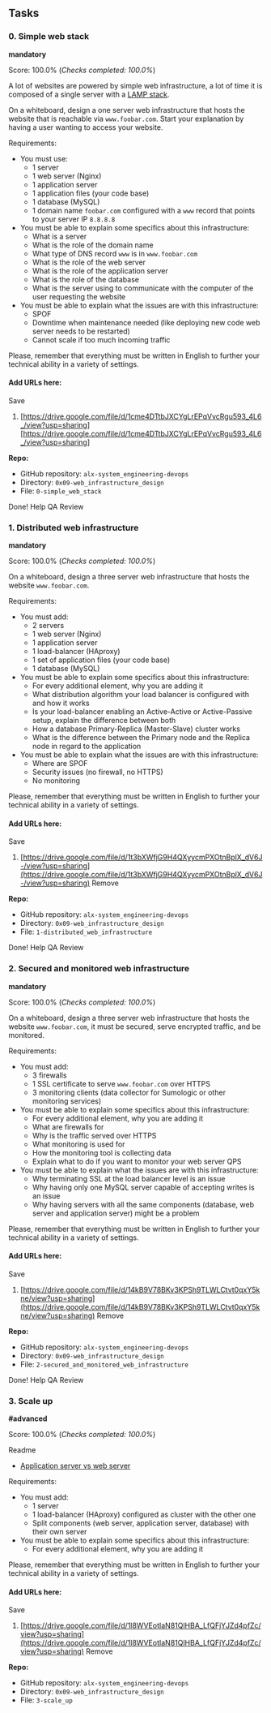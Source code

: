 ## Tasks


### 0. Simple web stack

**mandatory**

Score: 100.0% (_Checks completed: 100.0%_)

A lot of websites are powered by simple web infrastructure, a lot of time it is composed of a single server with a [LAMP stack](https://intranet.alxswe.com/rltoken/YVDX0XsC6XHp0nmezvT9vQ).

On a whiteboard, design a one server web infrastructure that hosts the website that is reachable via `www.foobar.com`. Start your explanation by having a user wanting to access your website.

Requirements:

* You must use:
    * 1 server
    * 1 web server (Nginx)
    * 1 application server
    * 1 application files (your code base)
    * 1 database (MySQL)
    * 1 domain name `foobar.com` configured with a `www` record that points to your server IP `8.8.8.8`
* You must be able to explain some specifics about this infrastructure:
    * What is a server
    * What is the role of the domain name
    * What type of DNS record `www` is in `www.foobar.com`
    * What is the role of the web server
    * What is the role of the application server
    * What is the role of the database
    * What is the server using to communicate with the computer of the user requesting the website
* You must be able to explain what the issues are with this infrastructure:
    * SPOF
    * Downtime when maintenance needed (like deploying new code web server needs to be restarted)
    * Cannot scale if too much incoming traffic

Please, remember that everything must be written in English to further your technical ability in a variety of settings.


#### Add URLs here:

Save

1. [https://drive.google.com/file/d/1cme4DTtbJXCYgLrEPqVvcRgu593_4L6_/view?usp=sharing][https://drive.google.com/file/d/1cme4DTtbJXCYgLrEPqVvcRgu593_4L6_/view?usp=sharing] 

**Repo:**

* GitHub repository: `alx-system_engineering-devops`
* Directory: `0x09-web_infrastructure_design`
* File: `0-simple_web_stack`

 Done! Help QA Review


### 1. Distributed web infrastructure

**mandatory**

Score: 100.0% (_Checks completed: 100.0%_)

On a whiteboard, design a three server web infrastructure that hosts the website `www.foobar.com`.

Requirements:

* You must add:
    * 2 servers
    * 1 web server (Nginx)
    * 1 application server
    * 1 load-balancer (HAproxy)
    * 1 set of application files (your code base)
    * 1 database (MySQL)
* You must be able to explain some specifics about this infrastructure:
    * For every additional element, why you are adding it
    * What distribution algorithm your load balancer is configured with and how it works
    * Is your load-balancer enabling an Active-Active or Active-Passive setup, explain the difference between both
    * How a database Primary-Replica (Master-Slave) cluster works
    * What is the difference between the Primary node and the Replica node in regard to the application
* You must be able to explain what the issues are with this infrastructure:
    * Where are SPOF
    * Security issues (no firewall, no HTTPS)
    * No monitoring

Please, remember that everything must be written in English to further your technical ability in a variety of settings.


#### Add URLs here:

Save
1. [https://drive.google.com/file/d/1t3bXWfjG9H4QXyycmPXOtnBplX_dV6J-/view?usp=sharing](https://drive.google.com/file/d/1t3bXWfjG9H4QXyycmPXOtnBplX_dV6J-/view?usp=sharing) Remove

**Repo:**
* GitHub repository: `alx-system_engineering-devops`
* Directory: `0x09-web_infrastructure_design`
* File: `1-distributed_web_infrastructure`

 Done! Help QA Review


### 2. Secured and monitored web infrastructure

**mandatory**

Score: 100.0% (_Checks completed: 100.0%_)

On a whiteboard, design a three server web infrastructure that hosts the website `www.foobar.com`, it must be secured, serve encrypted traffic, and be monitored.

Requirements:

* You must add:
    * 3 firewalls
    * 1 SSL certificate to serve `www.foobar.com` over HTTPS
    * 3 monitoring clients (data collector for Sumologic or other monitoring services)
* You must be able to explain some specifics about this infrastructure:
    * For every additional element, why you are adding it
    * What are firewalls for
    * Why is the traffic served over HTTPS
    * What monitoring is used for
    * How the monitoring tool is collecting data
    * Explain what to do if you want to monitor your web server QPS
* You must be able to explain what the issues are with this infrastructure:
    * Why terminating SSL at the load balancer level is an issue
    * Why having only one MySQL server capable of accepting writes is an issue
    * Why having servers with all the same components (database, web server and application server) might be a problem

Please, remember that everything must be written in English to further your technical ability in a variety of settings.


#### Add URLs here:

Save

1. [https://drive.google.com/file/d/14kB9V78BKv3KPSh9TLWLCtvt0qxY5kne/view?usp=sharing](https://drive.google.com/file/d/14kB9V78BKv3KPSh9TLWLCtvt0qxY5kne/view?usp=sharing) Remove

**Repo:**

* GitHub repository: `alx-system_engineering-devops`
* Directory: `0x09-web_infrastructure_design`
* File: `2-secured_and_monitored_web_infrastructure`

 Done! Help QA Review


### 3. Scale up

**#advanced**

Score: 100.0% (_Checks completed: 100.0%_)

Readme

* [Application server vs web server](https://intranet.alxswe.com/rltoken/toFi_SdFHyi2MaELB8ekqw)

Requirements:



* You must add:
    * 1 server
    * 1 load-balancer (HAproxy) configured as cluster with the other one
    * Split components (web server, application server, database) with their own server
* You must be able to explain some specifics about this infrastructure:
    * For every additional element, why you are adding it

Please, remember that everything must be written in English to further your technical ability in a variety of settings.


#### Add URLs here:

Save

1. [https://drive.google.com/file/d/1l8WVEotIaN81QlHBA_LfQFjYJZd4pfZc/view?usp=sharing](https://drive.google.com/file/d/1l8WVEotIaN81QlHBA_LfQFjYJZd4pfZc/view?usp=sharing) Remove

**Repo:**

* GitHub repository: `alx-system_engineering-devops`
* Directory: `0x09-web_infrastructure_design`
* File: `3-scale_up`
